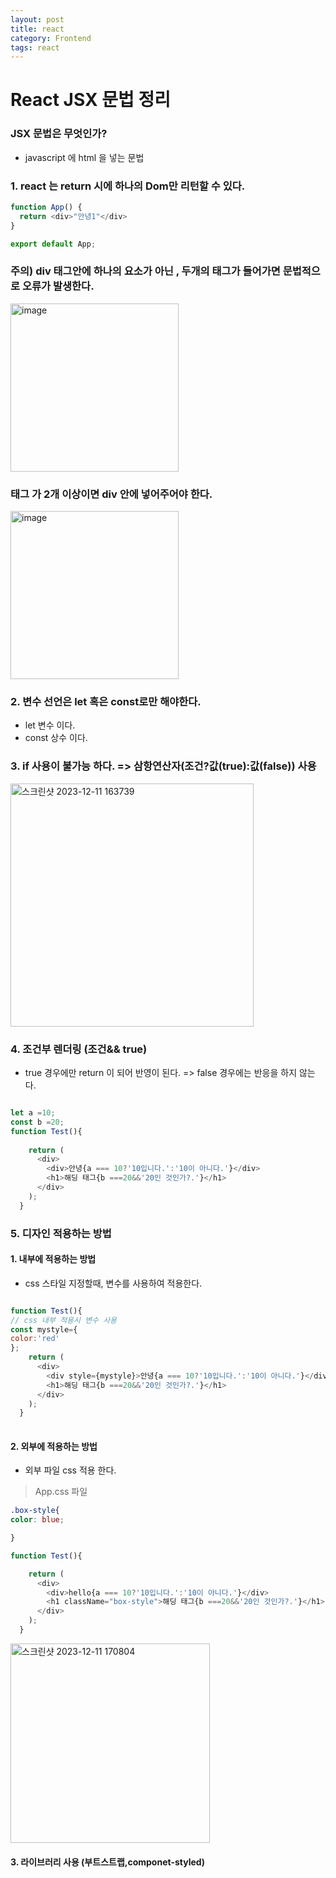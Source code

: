 ```yaml
---
layout: post
title: react
category: Frontend
tags: react
---
```

#  React JSX 문법 정리

### JSX 문법은 무엇인가? 

* javascript 에 html 을 넣는 문법

### 1. react 는 return 시에 하나의 Dom만 리턴할 수 있다. 

```js
function App() {
  return <div>"안녕1"</div>
}

export default App;
```
### 주의) div 태그안에 하나의 요소가 아닌 , 두개의 태그가 들어가면 문법적으로 오류가 발생한다.

<img width="269" alt="image" src="https://github.com/jjky123kr/jjky123kr/assets/107549149/6449871e-3ce2-4305-9ad2-ea0e5bc3f05e">

### 태그 가 2개 이상이면 div 안에 넣어주어야 한다. 

<img width="269" alt="image" src="https://github.com/jjky123kr/jjky123kr/assets/107549149/979aa422-5965-4fbb-a2bd-ecc3a34a9b53">

### 2. 변수 선언은 let 혹은 const로만 해야한다.
* let 변수 이다.
* const 상수 이다.

### 3. if 사용이 불가능 하다. => 삼항연산자(조건?값(true):값(false)) 사용

<img width="389" alt="스크린샷 2023-12-11 163739" src="https://github.com/jjky123kr/jjky123kr/assets/107549149/a48955b5-3830-4f5e-8a36-f11a37837b10">

### 4. 조건부 렌더링 (조건&& true)
* true 경우에만 return 이 되어 반영이 된다. 
=> false 경우에는 반응을 하지 않는다. 

``````js

let a =10;
const b =20;
function Test(){
   
    return (
      <div>
        <div>안녕{a === 10?'10입니다.':'10이 아니다.'}</div>
        <h1>해딩 태그{b ===20&&'20인 것인가?.'}</h1>
      </div>
    );
  }

``````
### 5. 디자인 적용하는 방법

#### 1. 내부에 적용하는 방법
* css 스타일 지정할때, 변수를 사용하여 적용한다. 

``````js

function Test(){
// css 내부 적용시 변수 사용
const mystyle={
color:'red'
};
    return (
      <div>
        <div style={mystyle}>안녕{a === 10?'10입니다.':'10이 아니다.'}</div>
        <h1>해딩 태그{b ===20&&'20인 것인가?.'}</h1>
      </div>
    );
  }
  
``````

#### 2. 외부에 적용하는 방법
* 외부 파일 css 적용 한다. 

>App.css 파일

``````css 
.box-style{
color: blue;

}
``````
``````js
function Test(){

    return (
      <div>
        <div>hello{a === 10?'10입니다.':'10이 아니다.'}</div>
        <h1 className="box-style">해딩 태그{b ===20&&'20인 것인가?.'}</h1>
      </div>
    );
  }
``````

<img width="319" alt="스크린샷 2023-12-11 170804" src="https://github.com/jjky123kr/jjky123kr/assets/107549149/7a653281-5783-463b-836e-72bde3bd3621">

#### 3. 라이브러리 사용 (부트스트랩,componet-styled)



 

